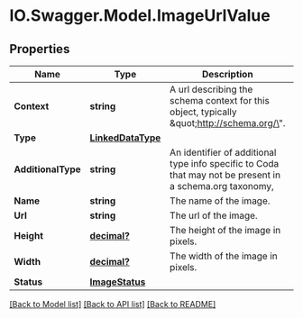 # IO.Swagger.Model.ImageUrlValue
## Properties

Name | Type | Description | Notes
------------ | ------------- | ------------- | -------------
**Context** | **string** | A url describing the schema context for this object, typically \&quot;http://schema.org/\&quot;. | 
**Type** | [**LinkedDataType**](LinkedDataType.md) |  | 
**AdditionalType** | **string** | An identifier of additional type info specific to Coda that may not be present in a schema.org taxonomy,  | [optional] 
**Name** | **string** | The name of the image. | [optional] 
**Url** | **string** | The url of the image. | [optional] 
**Height** | [**decimal?**](BigDecimal.md) | The height of the image in pixels. | [optional] 
**Width** | [**decimal?**](BigDecimal.md) | The width of the image in pixels. | [optional] 
**Status** | [**ImageStatus**](ImageStatus.md) |  | [optional] 

[[Back to Model list]](../README.md#documentation-for-models) [[Back to API list]](../README.md#documentation-for-api-endpoints) [[Back to README]](../README.md)

